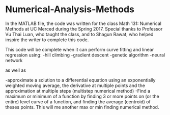 # Numerical-Analysis-Methods


In the MATLAB file, the code was written for the class Math 131: Numerical Methods at UC Merced during the Spring 2017. Special thanks to Professor Vu Thai Luan, who taught the class, and to Shagun Rawat, who helped inspire the writer to complete this code.


This code will be complete when it can perform curve fitting and linear regression using:
-hill climbing
-gradient descent
-genetic algorithm
-neural network

as well as

-approximate a solution to a differential equation using an exponentially weighted moving average, the derivative at multiple points and the approximation at multiple steps (multistep numerical method)
-Find a maximum or minimum of a function by finding 3 or more points on (or the entire) level curve of a function, and finding the average (centroid) of theses points. This will me another max or min finding numerical method.
